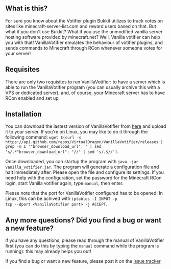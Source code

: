 <h2>What is this?</h2>
For sure you know about the Votifier plugin Bukkit utilizes to track votes on sites like minecraft-server-list.com and reward users based on that. But what if you don't use Bukkit? What if you use the unmodified vanilla server hosting software provided by minecraft.net? Well, Vanilla votifier can help you with that! VanillaVotifier emulates the behaviour of votifier plugins, and sends commands to Minecraft through RCon whenever someone votes for your server!

<h2>Requisites</h2>
There are only two requisites to run VanillaVotifier: to have a server which is able to run the VanillaVotifier program (you can usually archive this with a VPS or dedicated server), and, of course, your Minecraft server has to have RCon enabled and set up.

<h2>Installation</h2>
You can download the lastest version of VanillaVotifier from <a href="https://github.com/VirtualDragon/VanillaVotifier/releases" target="_blank">here</a> and upload it to your server. If you're on Linux, you may like to do it through the following command: <code>wget $(curl -s https://api.github.com/repos/VirtualDragon/VanillaVotifier/releases | grep -m 1 '"browser_download_url": ' | sed 's/.*"browser_download_url": "//' | sed 's/.$//')</code>.

Once downloaded, you can startup the program with <code>java -jar Vanilla_votifier.jar</code>. The program will generate a configuration file and halt immediately after. Please open the file and configure its settings. If you need help with the configuration, set the password for the Minecraft RCon login, start Vanilla votifier again, type <code>manual</code>, then enter.

Please note that the port for VanillaVotifier configured has to be opened! In Linux, this can be achived with <code>iptables -I INPUT -p tcp --dport &lt;VanillaVotifier port&gt; -j ACCEPT</code>.

<h2>Any more questions? Did you find a bug or want a new feature?</h2>
If you have any questions, please read through the manual of VanillaVotifier first (you can do this by typing the <code>manual</code> command while the program is running): this may already helps you out!

If you find a bug or want a new feature, please post it on the <a href="https://github.com/VirtualDragon/VanillaVotifier/issues" target="_blank">issue tracker</a>.
